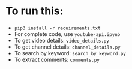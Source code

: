 # To run this:
- `pip3 install -r requirements.txt`
- For complete code, use `youtube-api.ipynb`
- To get video details: `video_details.py`
- To get channel details: `channel_details.py`
- To search by keyword: `search_by_keyword.py`
- To extract comments: `comments.py`